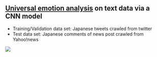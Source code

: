 ##  [Universal emotion analysis](https://www.paulekman.com/universal-emotions/) on text data via a CNN model


- Training/Validation data set: Japanese tweets crawled from twitter
- Test data set:  Japanese comments of news post crawled from Yahoo!news

<img src="./preview.png"/>


